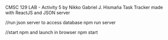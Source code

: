 CMSC 129 LAB - Activity 5
by Nikko Gabriel J. Hismaña
Task Tracker made with ReactJS and JSON server

//run json server to access database
npm run server

//start npm and launch in browser
npm start
